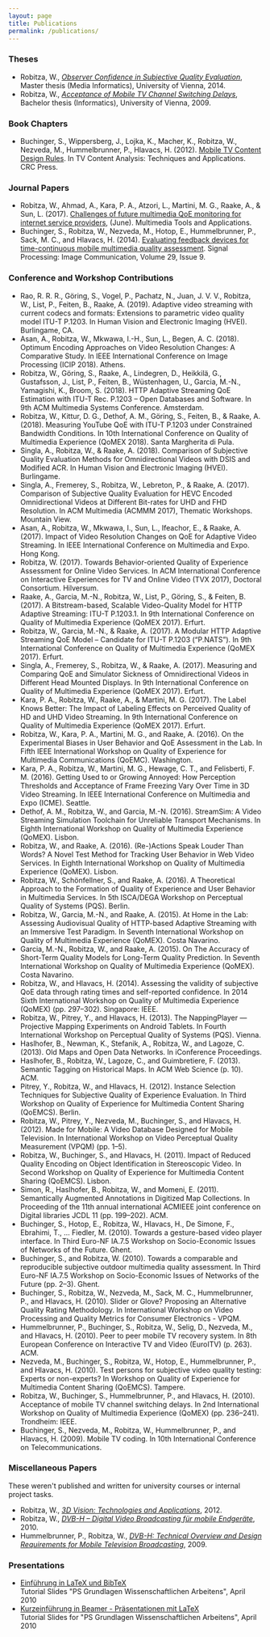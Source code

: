 ```yaml
---
layout: page
title: Publications
permalink: /publications/
---
```


### Theses

* Robitza, W., [_Observer Confidence in Subjective Quality Evaluation_](http://othes.univie.ac.at/31718/), Master thesis (Media Informatics), University of Vienna, 2014.
* Robitza, W., [_Acceptance of Mobile TV Channel Switching Delays_](../documents/robitza-acceptance-thesis.pdf), Bachelor thesis (Informatics), University of Vienna, 2009.

### Book Chapters

* Buchinger, S., Wippersberg, J., Lojka, K., Macher, K., Robitza, W., Nezveda, M., Hummelbrunner, P., Hlavacs, H. (2012). [Mobile TV Content Design Rules](http://www.crcnetbase.com/doi/abs/10.1201/b11723-19). In TV Content Analysis: Techniques and Applications. CRC Press.

### Journal Papers

* Robitza, W., Ahmad, A., Kara, P. A., Atzori, L., Martini, M. G., Raake, A., & Sun, L. (2017). [Challenges of future multimedia QoE monitoring for internet service providers](https://link.springer.com/article/10.1007%2Fs11042-017-4870-z), (June). Multimedia Tools and Applications.
* Buchinger, S., Robitza, W., Nezveda, M., Hotop, E., Hummelbrunner, P., Sack, M. C., and Hlavacs, H. (2014). [Evaluating feedback devices for time-continuous mobile multimedia quality assessment](http://www.sciencedirect.com/science/article/pii/S0923596514001076). Signal Processing: Image Communication, Volume 29, Issue 9.

### Conference and Workshop Contributions

* Rao, R. R. R., Göring, S., Vogel, P., Pachatz, N., Juan, J. V. V., Robitza, W., List, P., Feiten, B., Raake, A. (2019). Adaptive video streaming with current codecs and formats: Extensions to parametric video quality model ITU-T P.1203. In Human Vision and Electronic Imaging (HVEI). Burlingame, CA.
* Asan, A., Robitza, W., Mkwawa, I.-H., Sun, L., Begen, A. C. (2018). Optimum Encoding Approaches on Video Resolution Changes: A Comparative Study. In IEEE International Conference on Image Processing (ICIP 2018). Athens.
* Robitza, W., Göring, S., Raake, A., Lindegren, D., Heikkilä, G., Gustafsson, J., List, P., Feiten, B., Wüstenhagen, U., Garcia, M.-N., Yamagishi, K., Broom, S. (2018). HTTP Adaptive Streaming QoE Estimation with ITU-T Rec. P.1203 – Open Databases and Software. In 9th ACM Multimedia Systems Conference. Amsterdam.
* Robitza, W., Kittur, D. G., Dethof, A. M., Göring, S., Feiten, B., & Raake, A. (2018). Measuring YouTube QoE with ITU-T P.1203 under Constrained Bandwidth Conditions. In 10th International Conference on Quality of Multimedia Experience (QoMEX 2018). Santa Margherita di Pula.
* Singla, A., Robitza, W., & Raake, A. (2018). Comparison of Subjective Quality Evaluation Methods for Omnidirectional Videos with DSIS and Modified ACR. In Human Vision and Electronic Imaging (HVEI). Burlingame.
* Singla, A., Fremerey, S., Robitza, W., Lebreton, P., & Raake, A. (2017). Comparison of Subjective Quality Evaluation for HEVC Encoded Omnidirectional Videos at Different Bit-rates for UHD and FHD Resolution. In ACM Multimedia (ACMMM 2017), Thematic Workshops. Mountain View.
* Asan, A., Robitza, W., Mkwawa, I., Sun, L., Ifeachor, E., & Raake, A. (2017). Impact of Video Resolution Changes on QoE for Adaptive Video Streaming. In IEEE International Conference on Multimedia and Expo. Hong Kong.
* Robitza, W. (2017). Towards Behavior-oriented Quality of Experience Assessment for Online Video Services. In ACM International Conference on Interactive Experiences for TV and Online Video (TVX 2017), Doctoral Consortium. Hilversum.
* Raake, A., Garcia, M.-N., Robitza, W., List, P., Göring, S., & Feiten, B. (2017). A Bitstream-based, Scalable Video-Quality Model for HTTP Adaptive Streaming: ITU-T P.1203.1. In 9th International Conference on Quality of Multimedia Experience (QoMEX 2017). Erfurt.
* Robitza, W., Garcia, M.-N., & Raake, A. (2017). A Modular HTTP Adaptive Streaming QoE Model – Candidate for ITU-T P.1203 (“P.NATS”). In 9th International Conference on Quality of Multimedia Experience (QoMEX 2017). Erfurt.
* Singla, A., Fremerey, S., Robitza, W., & Raake, A. (2017). Measuring and Comparing QoE and Simulator Sickness of Omnidirectional Videos in Different Head Mounted Displays. In 9th International Conference on Quality of Multimedia Experience (QoMEX 2017). Erfurt.
* Kara, P. A., Robitza, W., Raake, A., & Martini, M. G. (2017). The Label Knows Better: The Impact of Labeling Effects on Perceived Quality of HD and UHD Video Streaming. In 9th International Conference on Quality of Multimedia Experience (QoMEX 2017). Erfurt.
* Robitza, W., Kara, P. A., Martini, M. G., and Raake, A. (2016). On the Experimental Biases in User Behavior and QoE Assessment in the Lab. In Fifth IEEE International Workshop on Quality of Experience for Multimedia Communications (QoEMC). Washington.
* Kara, P. A., Robitza, W., Martini, M. G., Hewage, C. T., and Felisberti, F. M. (2016). Getting Used to or Growing Annoyed: How Perception Thresholds and Acceptance of Frame Freezing Vary Over Time in 3D Video Streaming. In IEEE International Conference on Multimedia and Expo (ICME). Seattle.
* Dethof, A. M., Robitza, W., and Garcia, M.-N. (2016). StreamSim: A Video Streaming Simulation Toolchain for Unreliable Transport Mechanisms. In Eighth International Workshop on Quality of Multimedia Experience (QoMEX). Lisbon.
* Robitza, W., and Raake, A. (2016). (Re-)Actions Speak Louder Than Words? A Novel Test Method for Tracking User Behavior in Web Video Services. In Eighth International Workshop on Quality of Multimedia Experience (QoMEX). Lisbon.
* Robitza, W., Schönfellner, S., and Raake, A. (2016). A Theoretical Approach to the Formation of Quality of Experience and User Behavior in Multimedia Services. In 5th ISCA/DEGA Workshop on Perceptual Quality of Systems (PQS). Berlin.
* Robitza, W., Garcia, M.-N., and Raake, A. (2015). At Home in the Lab: Assessing Audiovisual Quality of HTTP-based Adaptive Streaming with an Immersive Test Paradigm. In Seventh International Workshop on Quality of Multimedia Experience (QoMEX). Costa Navarino.
* Garcia, M.-N., Robitza, W., and Raake, A. (2015). On The Accuracy of Short-Term Quality Models for Long-Term Quality Prediction. In Seventh International Workshop on Quality of Multimedia Experience (QoMEX). Costa Navarino.
* Robitza, W., and Hlavacs, H. (2014). Assessing the validity of subjective QoE data through rating times and self-reported confidence. In 2014 Sixth International Workshop on Quality of Multimedia Experience (QoMEX) (pp. 297–302). Singapore: IEEE.
* Robitza, W., Pitrey, Y., and Hlavacs, H. (2013). The NappingPlayer — Projective Mapping Experiments on Android Tablets. In Fourth International Workshop on Perceptual Quality of Systems (PQS). Vienna.
* Haslhofer, B., Newman, K., Stefanik, A., Robitza, W., and Lagoze, C. (2013). Old Maps and Open Data Networks. In iConference Proceedings.
* Haslhofer, B., Robitza, W., Lagoze, C., and Guimbretiere, F. (2013). Semantic Tagging on Historical Maps. In ACM Web Science (p. 10). ACM.
* Pitrey, Y., Robitza, W., and Hlavacs, H. (2012). Instance Selection Techniques for Subjective Quality of Experience Evaluation. In Third Workshop on Quality of Experience for Multimedia Content Sharing (QoEMCS). Berlin.
* Robitza, W., Pitrey, Y., Nezveda, M., Buchinger, S., and Hlavacs, H. (2012). Made for Mobile: A Video Database Designed for Mobile Television. In International Workshop on Video Perceptual Quality Measurement (VPQM) (pp. 1–5).
* Robitza, W., Buchinger, S., and Hlavacs, H. (2011). Impact of Reduced Quality Encoding on Object Identification in Stereoscopic Video. In Second Workshop on Quality of Experience for Multimedia Content Sharing (QoEMCS). Lisbon.
* Simon, R., Haslhofer, B., Robitza, W., and Momeni, E. (2011). Semantically Augmented Annotations in Digitized Map Collections. In Proceeding of the 11th annual international ACMIEEE joint conference on Digital libraries JCDL 11 (pp. 199–202). ACM.
* Buchinger, S., Hotop, E., Robitza, W., Hlavacs, H., De Simone, F., Ebrahimi, T., … Fiedler, M. (2010). Towards a gesture-based video player interface. In Third Euro-NF IA.7.5 Workshop on Socio-Economic Issues of Networks of the Future. Ghent.
* Buchinger, S., and Robitza, W. (2010). Towards a comparable and reproducible subjective outdoor multimedia quality assessment. In Third Euro-NF IA.7.5 Workshop on Socio-Economic Issues of Networks of the Future (pp. 2–3). Ghent.
* Buchinger, S., Robitza, W., Nezveda, M., Sack, M. C., Hummelbrunner, P., and Hlavacs, H. (2010). Slider or Glove? Proposing an Alternative Quality Rating Methodology. In International Workshop on Video Processing and Quality Metrics for Consumer Electronics - VPQM.
* Hummelbrunner, P., Buchinger, S., Robitza, W., Selig, D., Nezveda, M., and Hlavacs, H. (2010). Peer to peer mobile TV recovery system. In 8th European Conference on Interactive TV and Video (EuroITV) (p. 263). ACM.
* Nezveda, M., Buchinger, S., Robitza, W., Hotop, E., Hummelbrunner, P., and Hlavacs, H. (2010). Test persons for subjective video quality testing: Experts or non-experts? In Workshop on Quality of Experience for Multimedia Content Sharing (QoEMCS). Tampere.
* Robitza, W., Buchinger, S., Hummelbrunner, P., and Hlavacs, H. (2010). Acceptance of mobile TV channel switching delays. In 2nd International Workshop on Quality of Multimedia Experience (QoMEX) (pp. 236–241). Trondheim: IEEE.
* Buchinger, S., Nezveda, M., Robitza, W., Hummelbrunner, P., and Hlavacs, H. (2009). Mobile TV coding. In 10th International Conference on Telecommunications.

### Miscellaneous Papers

These weren't published and written for university courses or internal project tasks.

* Robitza, W., [_3D Vision: Technologies and Applications_](../documents/robitza-3d-vision.pdf), 2012.
* Robitza, W., [_DVB-H – Digital Video Broadcasting für mobile Endgeräte_](../documents/robitza-dvb.pdf), 2010.
* Hummelbrunner, P., Robitza, W., [_DVB-H: Technical Overview and Design Requirements for Mobile Television Broadcasting_](../documents/hummelbrunner-robitza-dvbh.pdf), 2009.

### Presentations

* [Einführung in LaTeX und BibTeX](../documents/pa.wgi_tutorial1.pdf)  
    Tutorial Slides "PS Grundlagen Wissenschaftlichen Arbeitens", April 2010
* [Kurzeinführung in Beamer - Präsentationen mit LaTeX](../documents/pa.wgi_tutorial2.pdf)  
    Tutorial Slides for "PS Grundlagen Wissenschaftlichen Arbeitens", April 2010